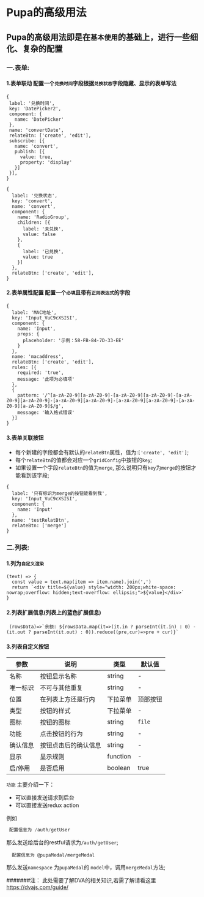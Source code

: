 # Pupa的高级用法

## Pupa的高级用法即是在`基本使用`的基础上，进行一些细化、复杂的配置

 ### 一.表单:
 #### 1.表单联动 配置一个`兑换时间`字段根据`兑换状态`字段隐藏、显示的表单写法
 ```
{
  label: '兑换时间',
  key: 'DatePicker2',
  component: {
    name: 'DatePicker'
  },
  name: 'convertDate',
  relateBtn: ['create', 'edit'],
  subscribe: [{
    name: 'convert',
    publish: [{
      value: true,
      property: 'display'
    }]
  }],
}
```
```
{
  label: '兑换状态',
  key: 'convert',
  name: 'convert',
  component: {
    name: 'RadioGroup',
    children: [{
      label: '未兑换',
      value: false
    },
    {
      label: '已兑换',
      value: true
    }]
  },
  relateBtn: ['create', 'edit'],
}
```

 #### 2.表单属性配置 配置一个`必填`且带有`正则表达式`的字段
```
{
  label: 'MAC地址',
  key: 'Input_VuC9cXSISI',
  component: {
    name: 'Input',
    props: {
      placeholder: '示例：58-FB-84-7D-33-EE'
    }
  },
  name: 'macaddress',
  relateBtn: ['create', 'edit'],
  rules: [{
    required: 'true',
    message: '此项为必填项'
  },
  {
    pattern: '/^[a-zA-Z0-9][a-zA-Z0-9]-[a-zA-Z0-9][a-zA-Z0-9]-[a-zA-Z0-9][a-zA-Z0-9]-[a-zA-Z0-9][a-zA-Z0-9]-[a-zA-Z0-9][a-zA-Z0-9]-[a-zA-Z0-9][a-zA-Z0-9]$/g',
    message: '输入格式错误'
  }]
}
```
 #### 3.表单关联按钮
  - 每个新建的字段都会有默认的`relateBtn`属性，值为:`['create', 'edit']`;
  - 每个`relateBtn`的值都会对应一个`gridConfig`中按钮的`key`;
  - 如果设置一个字段`relateBtn`的值为`merge`, 那么说明只有`key`为`merge`的按钮才能看到该字段;
  
```
{
  label: '只有标识为merge的按钮能看到我',
  key: 'Input_VuC9cXSISI',
  component: {
    name: 'Input'
  },
  name: 'testRelatBtn',
  relateBtn: ['merge']
}
```
 ### 二.列表:
 #### 1.列为`自定义渲染`
 
 ```
 (text) => {
   const value = text.map(item => item.name).join(',')
   return `<div title=${value} style="width: 200px;white-space: nowrap;overflow: hidden;text-overflow: ellipsis;">${value}</div>`
 }
 ```
 #### 2.列表扩展信息(列表上的蓝色扩展信息)
 ```
  (rowsData)=>`余额: ${rowsData.map(it=>(it.in ? parseInt(it.in) : 0) - (it.out ? parseInt(it.out) : 0)).reduce((pre,cur)=>pre + cur)}`
```
#### 3.列表自定义按钮
 
 | 参数 | 说明 | 类型 | 默认值 |
 | --- | --- | --- | --- |
 | 名称 | 按钮显示名称 | string | - |
 | 唯一标识 | 不可与其他重复 | string | - |
 | 位置 | 在列表上方还是行内 | 下拉菜单 | 顶部按钮 |
 | 类型 | 按钮的样式 | 下拉菜单 | - |
 | 图标 | 按钮的图标 | string | `file` |
 | 功能 | 点击按钮的行为 | string | - |
 | 确认信息 | 按钮点击后的确认信息 | string | - |
 | 显示 | 显示规则 | function | - |
 | 启/停用 | 是否启用 | boolean | true |

``功能`` 主要介绍一下：
 - 可以直接发送请求到后台
 - 可以直接发送redux action
 
 例如
```js
 配置信息为 /auth/getUser
```
那么发送给后台的restful请求为`/auth/getUser`;

```
  配置信息为 @pupaMedal/mergeMedal
```
那么发送`namespace` 为`pupaMedal`的 `model`中，调用`mergeMedal`方法;

#######注： 此处需要了解DVA的相关知识,若需了解请看这里 <https://dvajs.com/guide/>

